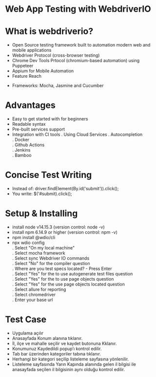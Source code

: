 # Web App Testing with WebdriverIO



# What is webdriverio?
* Open Source testing framework built to automation modern web and mobile applications
* Webdriver Protocol (cross-browser testing)
* Chrome Dev Tools Prtocol (chromium-based automation) using Puppeteer
* Appium for Mobile Automation
* Feature Reach
- Frameworks: Mocha, Jasmine and Cucumber

# Advantages
* Easy to get started with for beginners
* Readable syntax
* Pre-built services support
* Integration with CI tools
. Using Cloud Services
. Autocompletion<br>
. Docker<br>
. Github Actions<br>
. Jenkins<br>
. Bamboo<br>

# Concise Test Writing
* Instead of:
driver.findElement(By.id('submit')).click();
* You write:
$('#submit).click();

# Setup & Installing
* install node v14.15.3  (version control: node -v)
* install npm 6.14.9 or higher (version control: npm -v)
* npm install @wdio/cli
* npx wdio config<br>
. Select "On my local machine"<br>
. Select mocha framework<br>
. Select sync Webdriver IO commands<br>
. Select "No" for the compiler question<br>
. Where are you test specs located? - Press Enter<br>
. Select "Yes" for the to use autogenerate test files question<br>
. Select "Yes" for the to use page objects question<br>
. Select "Yes" for the use page objects located question<br>
. Select allure for reporting <br>
. Select chromedriver<br>
. Enter your base url<br>


# Test Case

* Uygulama açılır
* Anasayfada Konum alanına tıklanır.
* İl, ilçe ve mahalle seçilir ve kaydet butonuna Kklanır.
* Konumunuz Kaydedildi popup’ı kontrol edilir.
* Tab bar üzerinden kategoriler tabına tıklanır.
* Herhangi bir kategori seçilip listeleme sayfasına yönlenilir.
* Listeleme sayfasında Yarın Kapında alanında gelen il bilgisi ile anasayfada seçilen il bilgisinin aynı olduğu kontrol edilir.


